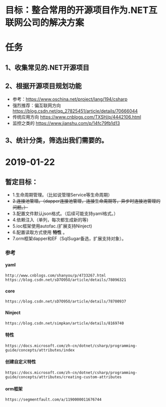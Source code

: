 # 目标：整合常用的开源项目作为.NET互联网公司的解决方案
# 任务
## 1、收集常见的.NET开源项目
## 2、根据开源项目规划功能
* 参考：https://www.oschina.net/project/lang/194/csharp
* 强烈推荐：偏互联网方向 https://blog.csdn.net/qq_27825451/article/details/70666044
* 传统应用方向 https://www.cnblogs.com/TXSH/p/4442106.html
* 监控之类的 https://www.jianshu.com/p/14fc79fb1d13
## 3、统计分类，筛选出我们需要的。
# 2019-01-22
## 暂定目标：
* 1.生命周期管理。（比如说管理Service等生命周期）
* ~~2.连接池管理。（dapper连接池管理，连接生命周期等，异步时连接池管理的问题。）~~
* 3.配置文件默认json格式。（后续可能支持yaml格式。）
* 4.依赖注入（单列，每次都生成新的等)
* 5.ioc框架使用autofac.(扩展支持Ninject)
* 6.配置读取方式使用 **特性** 。
* 7.orm框架dapper和EF（SqlSugar备选，扩展支持对象）。

### 参考
#### yaml 
    http://www.cnblogs.com/shanyou/p/4733267.html
    https://blog.csdn.net/sD7O95O/article/details/78096321

#### core
    https://blog.csdn.net/sD7O95O/article/details/78700937
#### Ninject
    https://blog.csdn.net/simpkan/article/details/8169740
#### 特性
    https://docs.microsoft.com/zh-cn/dotnet/csharp/programming-guide/concepts/attributes/index
#### 创建自定义特性
    https://docs.microsoft.com/zh-cn/dotnet/csharp/programming-guide/concepts/attributes/creating-custom-attributes
#### orm框架
    https://segmentfault.com/a/1190000011676744
